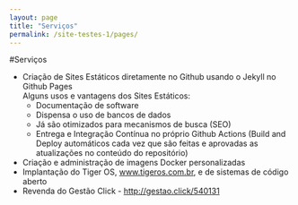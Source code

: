 ```yaml
---
layout: page
title: "Serviços"
permalink: /site-testes-1/pages/
---
```

#Serviços

- Criação de Sites Estáticos diretamente no Github usando o Jekyll no Github Pages
<br>Alguns usos e vantagens dos Sites Estáticos:
  - Documentação de software
  - Dispensa o uso de bancos de dados
  - Já são otimizados para mecanismos de busca (SEO)
  - Entrega e Integração Contínua no próprio Github Actions (Build and Deploy automáticos cada vez que são feitas e aprovadas as atualizações no conteúdo do repositório)
- Criação e administração de imagens Docker personalizadas
- Implantação do Tiger OS, www.tigeros.com.br, e de sistemas de código aberto
- Revenda do Gestão Click - http://gestao.click/540131


